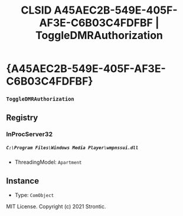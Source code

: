 ﻿---
title: "CLSID A45AEC2B-549E-405F-AF3E-C6B03C4FDFBF | ToggleDMRAuthorization"
excerpt: What is COM-Object CLSID A45AEC2B-549E-405F-AF3E-C6B03C4FDFBF?
---

# {A45AEC2B-549E-405F-AF3E-C6B03C4FDFBF}

### `ToggleDMRAuthorization`

## Registry


### InProcServer32

##### `C:\Program Files\Windows Media Player\wmpnssui.dll`
* ThreadingModel: `Apartment`

## Instance

* Type: `ComObject`

MIT License. Copyright (c) 2021 Strontic.


